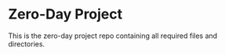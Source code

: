 # Zero-Day Project
This is the zero-day project repo containing all required files and directories.
